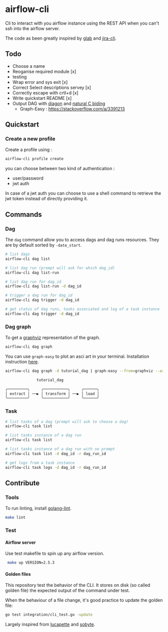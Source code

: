 # airflow-cli

Cli to interact with you airflow instance using the REST API when you can't ssh into the airflow server.


The code as been greatly inspired by [glab](https://gitlab.com/gitlab-org/cli/-/tree/main) and [jira-cli](https://github.com/ankitpokhrel/jira-cli).

## Todo 
- Choose a name
- Reoganise required module [x]
- testing
- Wrap error and sys exit [x]
- Correct Select descriptions servey [x]
- Correctly escape with crtl+d [x]
- Write quickstart README [x]
- Output DAG with [diagon](https://github.com/ArthurSonzogni/Diagon) and [natural C biding](https://pkg.go.dev/cmd/cgo)
	- Graph-Easy : https://stackoverflow.com/a/3391213

## Quickstart

### Create a new profile 

Create a profile using :

```sh
airflow-cli profile create
```

you can choose between two kind of authentication :
- user/password
- jwt auth

In case of a jwt auth you can choose to use a shell command to retrieve the jwt token instead of directly providing it.

## Commands

### Dag

The `dag` command allow you to access dags and dag runs resources. They are by default sorted by `-date_start`.

```sh
# list dags
airflow-cli dag list

# list dag run (prompt will ask for which dag_id)
airflow-cli dag list-run

# list dag run for dag_id 
airflow-cli dag list-run -d dag_id

# trigger a dag run for dag_id 
airflow-cli dag trigger -d dag_id

# get status of dag runs, tasks associated and log of a task instance
airflow-cli dag trigger -d dag_id
```


### Dag graph

To get a [graphviz](https://graphviz.org/) representation of the graph.
```sh 
airflow-cli dag graph
```

You can use `graph-easy` to plot an asci art in your terminal. Installation instruction [here](https://stackoverflow.com/questions/3211801/graphviz-and-ascii-output/3391213).

```sh
airflow-cli dag graph -d tutorial_dag | graph-easy --from=graphviz --as=boxart

              tutorial_dag

╭─────────╮     ╭───────────╮     ╭──────╮
│ extract │ ──▶ │ transform │ ──▶ │ load │
╰─────────╯     ╰───────────╯     ╰──────╯

```

### Task

```sh
# list tasks of a dag (prompt will ask to choose a dag)
airflow-cli task list

# list tasks instance of a dag run
airflow-cli task list

# list tasks instance of a dag run with no prompt
airflow-cli task list -d dag_id -r dag_run_id

# get logs from a task instance
airflow-cli task logs -d dag_id -r dag_run_id
```


## Contribute

### Tools

To run linting, install [golang-lint](https://golangci-lint.run/usage/install/).

```sh
make lint
```

### Test

#### Airflow server

Use test makefile to spin up any airflow version.

```sh
 make up VERSION=2.5.3
 ```

#### Golden files

This repository test the behavior of the CLI.
It stores on disk (so called golden file) the expected output of the command under test.

When the behaviour of a file change, it's good practice to update the golden file:
```sh
go test integration/cli_test.go -update
```

Largely inspired from [lucapette](https://lucapette.me/writing/writing-integration-tests-for-a-go-cli-application/) and [sobyte](https://www.sobyte.net/post/2022-07/go-setup-and-teardown/).


